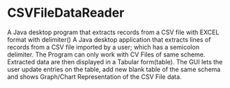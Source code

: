 # CSVFileDataReader
A Java desktop program that extracts records from a CSV file with EXCEL format with delimiter()
A Java desktop application that extracts lines of records from a CSV file imported by a user; which has a semicolon delimiter. 
The Program can only work with CV Files of same scheme. Extracted data are then displayed in a Tabular form(table).
The GUI lets the user update entries on the table, add new blank table of the same schema and shows Graph/Chart Representation of the CSV File data.
